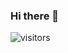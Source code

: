 ### Hi there 👋

<!--
**meghanareddy-k/meghanareddy-k** is a ✨ _special_ ✨ repository because its `README.md` (this file) appears on your GitHub profile.

Here are some ideas to get you started:

- 🔭 I’m currently working on Web Development
- 🌱 I’m currently learning Software Engineering
- 👯 I’m looking to collaborate on Object Oreiented Prohramming
- 🤔 I’m looking for help with Web Development
- 💬 Ask me about Data Structures, API Development
- 📫 How to reach me: kothakota.m@northeastern.edu
- ⚡ Fun fact: ...
-->

![visitors](https://visitor-badge.glitch.me/badge?page_id=page.id)
